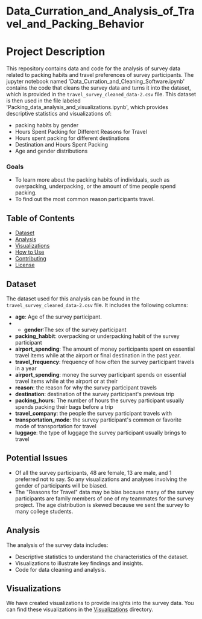 # Data_Curration_and_Analysis_of_Travel_and_Packing_Behavior

# Project Description
This repository contains data and code for the analysis of survey data related to packing habits and travel preferences of survey participants. The jupyter notebook named 'Data_Curration_and_Cleaning_Software.ipynb' contains the code that cleans the survey data and turns it into the dataset, which is provided in the `travel_survey_cleaned_data-2.csv` file. This dataset is then used in the file labeled 'Packing_data_analysis_and_visualizations.ipynb', which provides descriptive statistics and  visualizations of:
- packing habits by gender
- Hours Spent Packing for Different Reasons for Travel
- Hours spent packing for different destinations
- Destination and Hours Spent Packing
- Age and gender distributions
  
### Goals
- To learn more about the packing habits of individuals, such as overpacking, underpacking, or the amount of time people spend packing.
- To find out the most common reason participants travel.

## Table of Contents

- [Dataset](#dataset)
- [Analysis](#analysis)
- [Visualizations](#visualizations)
- [How to Use](#how-to-use)
- [Contributing](#contributing)
- [License](#license)

## Dataset

The dataset used for this analysis can be found in the `travel_survey_cleaned_data-2.csv` file. It includes the following columns:

- __age__: Age of the survey participant.
- - __gender__:The sex of the survey participant
- __packing_habbit__: overpacking or underpacking habit of the survey participant
- __airport_spending__: The amount of money participants spent on essential travel items while at the airport or final destination in the past year.
- __travel_frequency__: frequency of how often the survey participant travels in a year
- __airport_spending__: money the survey participant spends on essential travel items while at the airport or at their 
- __reason__: the reason for why the survey participant travels
- **destination**: destination of the survey participant's previous trip
- __packing_hours__: The number of hours the survey participant usually spends packing their bags before a trip
- **travel_company**: the people the survey participant travels with
- __transportation_mode__: the survey participant's common or favorite mode of transportation for travel
- __luggage__: the type of luggage the survey participant usually brings to travel

## Potential Issues
- Of all the survey participants, 48 are female, 13 are male, and 1 preferred not to say. So any visualizations and analyses involving the gender of participants will be biased.
- The "Reasons for Travel" data may be bias because many of the survey participants are family members of one of my teammates for the survey project.
The age distribution is skewed because we sent the survey to many college students.

## Analysis
The analysis of the survey data includes:

- Descriptive statistics to understand the characteristics of the dataset.
- Visualizations to illustrate key findings and insights.
- Code for data cleaning and analysis.

## Visualizations

We have created visualizations to provide insights into the survey data. You can find these visualizations in the [Visualizations](visualizations/) directory.
